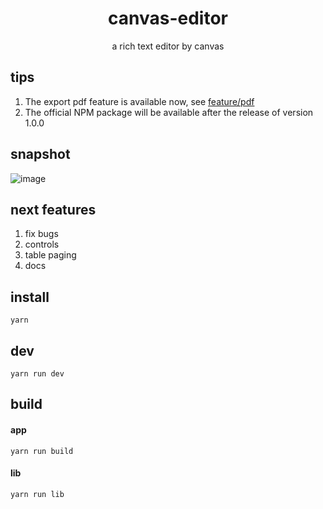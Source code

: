 <h1 align="center">canvas-editor</h1>

<p align="center"> a rich text editor by canvas</p>

## tips

1. The export pdf feature is available now, see [feature/pdf](https://github.com/Hufe921/canvas-editor/tree/feature/pdf)
2. The official NPM package will be available after the release of version 1.0.0

## snapshot

![image](https://github.com/Hufe921/canvas-editor/blob/main/src/assets/snapshots/main_v0.9.0.png)

## next features

1. fix bugs
2. controls
3. table paging
4. docs

## install

`yarn`

## dev

`yarn run dev`

## build

#### app
`yarn run build`

#### lib
`yarn run lib`